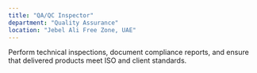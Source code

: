 ```yaml
---
title: "QA/QC Inspector"
department: "Quality Assurance"
location: "Jebel Ali Free Zone, UAE"
---
```


Perform technical inspections, document compliance reports, and ensure that delivered products meet ISO and client standards.
